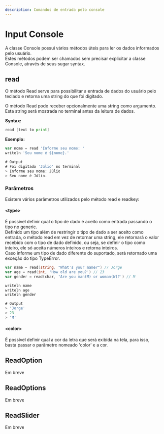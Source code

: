 ```yaml
---
description: Comandos de entrada pelo console
---
```


# Input Console

A classe Console possui vários métodos úteis para ler os dados informados pelo usuário.\
Estes métodos podem ser chamados sem precisar explicitar a classe Console, através de seus sugar syntax.

## read

O método Read serve para possibilitar a entrada de dados do usuário pelo teclado e retorna uma string do que foi digitado.

O método Read pode receber opcionalmente uma string como argumento. Esta string será mostrada no terminal antes da leitura de dados.

**Syntax:**

```go
read [text to print]
```

**Exemplo:**

```go
var nome = read 'Informe seu nome: '
writeln 'Seu nome é ${nome}.'

# Output
# Foi digitado 'Júlio' no terminal
> Informe seu nome: Júlio
> Seu nome é Júlio.
```

### Parâmetros

Existem vários parâmetros utilizados pelo método read e readkey:

#### \<type>

É possível definir qual o tipo de dado é aceito como entrada passando o tipo no generic.\
Definido um tipo além de restringir o tipo de dado a ser aceito como entrada, o método read em vez de retornar uma string, ele retornará o valor recebido com o tipo de dado definido, ou seja, se definir o tipo como inteiro, ele só aceita números inteiros e retorna inteiros.\
Caso informe um tipo de dado diferente do suportado, será retornado uma exceção do tipo TypeError.

```go
var name = read(string, "What's your name?") // Jorge
var age = read(int, 'How old are you?') // 23
var gender = read(char, 'Are you man(M) or woman(W)?') // M

writeln name
writeln age
writeln gender

# Output
> 'Jorge'
> 23
> 'M'
```

#### \<color>

É possível definir qual a cor da letra que será exibida na tela, para isso, basta passar o parâmetro nomeado 'color' e a cor.

## ReadOption

Em breve

## ReadOptions

Em breve

## ReadSlider

Em breve
